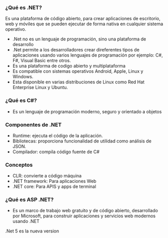 ### ¿Qué es .NET?
Es una plataforma de código abierto, para crear aplicaciones de escritorio, web y móviles que se pueden ejecutar de forma nativa en cualquier sistema operativo.

- .Net no es un lenguaje de programación, sino una plataforma de desarrollo
- .Net permite a los desarrolladores crear direferentes tipos de aplicaciones usando varios lenguajes de programación por ejemplo: C#, F#, Visual Basic entre otros.
- Es una plataforma de codigo abierto y multiplataforma
- Es compatible con sistemas operativos Android, Apple, Linux y Windows.
- Esta disponible en varias distribuciones de Linux como Red Hat Enterprise Linux y Ubuntu.

### ¿Qué es C#?
- Es un lenguaje de programación moderno, seguro y orientado a objetos

### Componentes de .NET
- Runtime: ejecuta el código de la aplicación.
- Bibliotecas: proporciona funcionalidad de utilidad como análisis de JSON.
- Compilador: compila código fuente de C# 

### Conceptos
- CLR: convierte a código máquina
- .NET framework: Para aplicaciones Web
- .NET core: Para APIS y apps de terminal

### ¿Qué es ASP .NET?
- Es un marco de trabajo web gratuito y de código abierto, desarrollado por Microsoft, para construir aplicaciones y servicios web modernos usando .NET

.Net 5 es la nueva version
